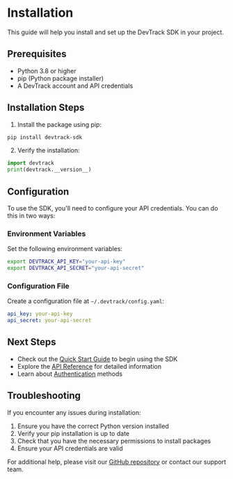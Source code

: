 # Installation

This guide will help you install and set up the DevTrack SDK in your project.

## Prerequisites

- Python 3.8 or higher
- pip (Python package installer)
- A DevTrack account and API credentials

## Installation Steps

1. Install the package using pip:

```bash
pip install devtrack-sdk
```

2. Verify the installation:

```python
import devtrack
print(devtrack.__version__)
```

## Configuration

To use the SDK, you'll need to configure your API credentials. You can do this in two ways:

### Environment Variables

Set the following environment variables:

```bash
export DEVTRACK_API_KEY="your-api-key"
export DEVTRACK_API_SECRET="your-api-secret"
```

### Configuration File

Create a configuration file at `~/.devtrack/config.yaml`:

```yaml
api_key: your-api-key
api_secret: your-api-secret
```

## Next Steps

- Check out the [Quick Start Guide](quickstart.md) to begin using the SDK
- Explore the [API Reference](../api/overview.md) for detailed information
- Learn about [Authentication](../api/authentication.md) methods

## Troubleshooting

If you encounter any issues during installation:

1. Ensure you have the correct Python version installed
2. Verify your pip installation is up to date
3. Check that you have the necessary permissions to install packages
4. Ensure your API credentials are valid

For additional help, please visit our [GitHub repository](https://github.com/yourusername/devtrack-sdk) or contact our support team. 
